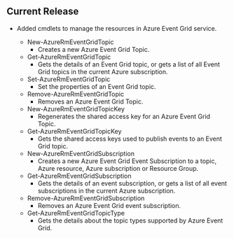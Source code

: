 ﻿<!--
    Please leave this section at the top of the change log.

    Changes for the current release should go under the section titled "Current Release", and should adhere to the following format:

    ## Current Release
    * Overview of change #1
        - Additional information about change #1
    * Overview of change #2
        - Additional information about change #2
        - Additional information about change #2
    * Overview of change #3
    * Overview of change #4
        - Additional information about change #4

    ## YYYY.MM.DD - Version X.Y.Z (Previous Release)
    * Overview of change #1
        - Additional information about change #1
-->
## Current Release
* Added cmdlets to manage the resources in Azure Event Grid service.

    - New-AzureRmEventGridTopic
        - Creates a new Azure Event Grid Topic.
    - Get-AzureRmEventGridTopic
        - Gets the details of an Event Grid topic, or gets a list of all Event Grid topics in the current Azure subscription.
    - Set-AzureRmEventGridTopic
        - Set the properties of an Event Grid topic.
    - Remove-AzureRmEventGridTopic
        - Removes an Azure Event Grid Topic.
    - New-AzureRmEventGridTopicKey
        - Regenerates the shared access key for an Azure Event Grid Topic.
    - Get-AzureRmEventGridTopicKey
        - Gets the shared access keys used to publish events to an Event Grid topic.
    - New-AzureRmEventGridSubscription
        - Creates a new Azure Event Grid Event Subscription to a topic, Azure resource, Azure subscription or Resource Group.
    - Get-AzureRmEventGridSubscription
        - Gets the details of an event subscription, or gets a list of all event subscriptions in the current Azure subscription.
    - Remove-AzureRmEventGridSubscription
        - Removes an Azure Event Grid event subscription.
    - Get-AzureRmEventGridTopicType
        - Gets the details about the topic types supported by Azure Event Grid.

